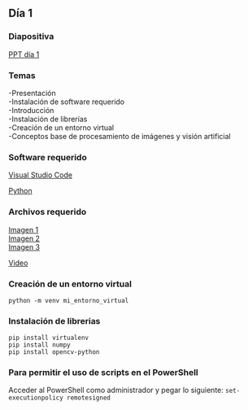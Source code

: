 ## Día 1

### Diapositiva

[PPT día 1](Computer%20Vision%20Clase%201.pptx?raw=true)

### Temas

-Presentación  
-Instalación de software requerido  
-Introducción  
-Instalación de librerías  
-Creación de un entorno virtual  
-Conceptos base de procesamiento de imágenes y visión artificial  


### Software requerido

[Visual Studio Code](https://code.visualstudio.com/)

[Python](https://www.python.org/)

### Archivos requerido

[Imagen 1](../src/img/perro1.png?raw=true)  
[Imagen 2](../src/img/perro2.png?raw=true)  
[Imagen 3](../src/img/perros.png?raw=true)

[Video](../src/vid/sample_1.mp4?raw=true)

### Creación de un entorno virtual

`python -m venv mi_entorno_virtual`

### Instalación de librerias

`pip install virtualenv`  
`pip install numpy`  
`pip install opencv-python`

### Para permitir el uso de scripts en el PowerShell

Acceder al PowerShell como administrador y pegar lo siguiente:
`set-executionpolicy remotesigned`